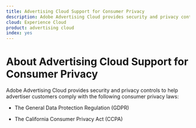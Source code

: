 ```yaml
---
title: Advertising Cloud Support for Consumer Privacy
description: Adobe Advertising Cloud provides security and privacy controls to help advertiser customers comply with consumer privacy laws.
cloud: Experience Cloud
product: advertising cloud
index: yes
---
```


# About Advertising Cloud Support for Consumer Privacy

Adobe Advertising Cloud provides security and privacy controls to help advertiser customers comply with the following consumer privacy laws:

* The General Data Protection Regulation (GDPR)

* The California Consumer Privacy Act (CCPA)
